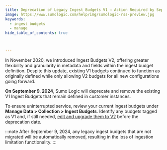 ```yaml
---
title: Deprecation of Legacy Ingest Budgets V1 – Action Required by September 9, 2024 (Manage) 
image: https://www.sumologic.com/help/img/sumologic-rss-preview.jpg
keywords:
  - ingest budgets
  - manage
hide_table_of_contents: true



---
```


In November 2020, we introduced Ingest Budgets V2, offering greater flexibility and granularity in metadata and fields within the ingest budget definition. Despite this update, existing V1 budgets continued to function as originally defined while only allowing V2 budgets for all new configurations going forward.

**On September 9. 2024**, Sumo Logic will deprecate and remove the existing V1 Ingest Budgets that remain defined in customer instances. 

To ensure uninterrupted service, review your current ingest budgets under **Manage Data > Collection > Ingest Budgets**. Identify any budgets tagged as V1 and, if still needed, [edit and upgrade them to V2](/docs/manage/ingestion-volume/ingest-budgets/daily-volume/#versions) before the deprecation date.

:::note
After September 9, 2024, any legacy ingest budgets that are not migrated will be automatically removed, resulting in the loss of ingestion limitation functionality.
:::

